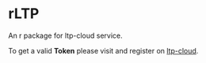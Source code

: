 rLTP
====

An r package for ltp-cloud service.

To get a valid **Token** please visit and register on [ltp-cloud](http://www.ltp-cloud.com/).
